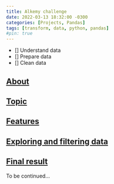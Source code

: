 ```yaml
---
title: Alkemy challenge
date: 2022-03-13 18:32:00 -0300
categories: [Projects, Pandas]
tags: [transform, data, python, pandas]
#pin: true
---
```


- [] Understand data
- [] Prepare data
- [] Clean data

## <u>About</u>

## <u>Topic</u>

## <u>Features</u>

## <u>Exploring and filtering data</u>

## <u>Final result</u>

To be continued...

